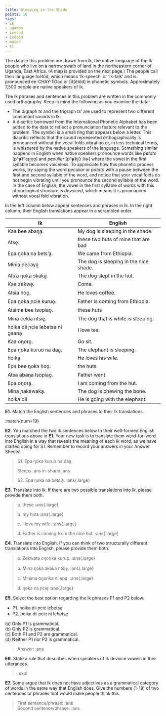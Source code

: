 ```yaml
---
title: Sleeping in the Shade 
points: 10
tags:
- ik 
- uganda
- icetod
- icétôd
- match
- tl
---
```


The data in this problem are drawn from Ik, the native language of the Ik people who live on a narrow swath of land in the northeastern corner of Uganda, East Africa. (A map is provided on the next page.) The people call their language Icétôd, which means ‘Ik-speech’ or ‘Ik-talk’ and is pronounced ee-CHAY-TOad or [ītʃétôd] in phonetic symbols. Approximately 7,500 people are native speakers of Ik.

The Ik phrases and sentences in this problem are written in the commonly used orthography. Keep in mind
the following as you examine the data:
- The digraph *ts* and the trigraph *ts’* are used to represent two different consonant sounds in Ik.
- A diacritic borrowed from the International Phonetic Alphabet has been added to the data to reflect a
pronunciation feature relevant to the problem. The symbol is a small ring that appears below a letter.
This diacritic reflects that the sound represented orthographically is pronounced without the vocal folds
vibrating or, in less technical terms, is whispered by the native speakers of the language. Something
similar happens in English when native speakers pronounce words like *p**o**tato* [pʰ**ə̥**ˈtʰeɪɾ̯oʊ̯] and *p**e**culiar*
[pʰ**ə̥**ˈkjů ːliɚ] where the vowel in the first syllable becomes voiceless. To appreciate how this phonetic
process works, try saying the word *peculiar* or *potato* with a pause between the first and second syllable
of the word, and notice that your vocal folds do not begin vibrating until you pronounce the second
syllable of the word. In the case of English, the vowel in the first syllable of words with this phonological
structure is *devoiced*, which means it is pronounced without vocal fold vibration.

In the left column below appear sentences and phrases in Ik. In the right column, their English translations
appear in a scrambled order.

| Ik | English |
| - | - |
| Ƙaa bee abaŋḁ. | My dog is sleeping in the shade. |
| Atse̥. | these two huts of mine that are bad |
| Epa ŋoka na ɓets’ḁ. | We came from Ethiopia. |
| Minia ɲecayḁ. | The dog is sleeping in the nice shade. |
| Ats’a ŋoka ɔkakḁ. | The dog slept in the hut. |
| Ƙae zeƙwe̥. | Come. |
| Atsia hoo̥. | He loves coffee. |
| Epa ŋoka ɲcie kuruo̥. | Father is coming from Ethiopia. |
| Atsima bee Isopiao̥. | these huts |
| Mina cekia ntsie̥. | The dog that is white is sleeping. |
| hoika dii ɲcie leɓetse ni gaanḁ | I love tea. |
| Ƙaa oŋoro̥. | Go sit. |
| Epa ŋoka kuruo na daḁ. | The elephant is sleeping. |
| hoikḁ | He loves his wife. |
| Epa bee ŋoka hoo̥. | the huts |
| Atsa abaŋa Isopiao̥. | Father went. |
| Epa oŋorḁ. | I am coming from the hut. |
| Mina ɲakawakḁ. | The dog is chewing the bone. |
| hoika dii | He is going with the elephant. |

**E1.** Match the English sentences and phrases to their Ik translations.

:match{num=19}


**E2.** You matched the two Ik sentences below to their well-formed English
translations above in **E1**. Your new task is to translate them word-for-word into English in a way that reveals the meaning of each Ik word, as
we have started doing for S1. Remember to record your answers in your
Answer Sheets!

> S1. Epa ŋoka kuruo na daḁ. 
>
> Sleeps :ans in-shade :ans.
>
> S2. Epa ŋoka na ɓets’ḁ. :ans{.large}

**E3.** Translate into Ik. If there are two possible translations into Ik, please
provide them both.

> a. these :ans{.large}
>
> b. my huts :ans{.large}
>
> c. I love my wife. :ans{.large}
>
> d. Father is coming from the nice hut. :ans{.large}


**E4.** Translate into English. If you can think of two structurally different translations into English, please
provide them both.

> a. Zeƙwata oŋorika kuruo̥. :ans{.large}
>
> b. Mina ŋoka ɔkaka ntsie̥. :ans{.large}
>
> c. Minima oŋorika ni epḁ. :ans{.large}
>
> d. ŋoka na ɲcie̥ :ans{.large}


**E5.** Select the best option regarding the Ik phrases P1 and P2 below.

- P1. hoika dii ɲcie leɓetse̥
- P2. hoika dii ɲcie ni leɓetse̥

(a) Only P1 is grammatical. <br>
(b) Only P2 is grammatical. <br>
(c) Both P1 and P2 are grammatical. <br>
(d) Neither P1 nor P2 is grammatical. <br>

> Answer: :ans


**E6.** State a rule that describes when speakers of Ik devoice vowels in their utterances.

> :expl

**E7.** Some argue that Ik does not have adjectives as a grammatical category of words in the same way that
English does. Give the numbers (1-19) of two sentences or phrases that would make people think this.

> First sentence/phrase: :ans <br>
> Second sentence/phrase: :ans